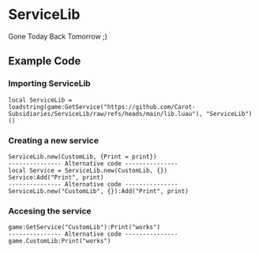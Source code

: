 # ServiceLib
Gone Today Back Tomorrow ;)

## Example Code

### Importing ServiceLib
```luau
local ServiceLib = loadstring(game:GetService("https://github.com/Carot-Subsidiaries/ServiceLib/raw/refs/heads/main/lib.luau"), "ServiceLib")()
```

### Creating a new service
```luau
ServiceLib.new(CustomLib, {Print = print})
--------------- Alternative code ---------------
local Service = ServiceLib.new(CustomLib, {})
Service:Add("Print", print)
--------------- Alternative code ---------------
ServiceLib.new("CustomLib", {}):Add("Print", print) 
```

### Accesing the service
```luau
game:GetService("CustomLib"):Print("works")
--------------- Alternative code ---------------
game.CustomLib:Print("works")
```
